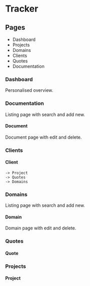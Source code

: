 # Tracker

## Pages

- Dashboard
- Projects
- Domains
- Clients
- Quotes
- Documentation

### Dashboard

Personalised overview.

### Documentation

Listing page with search and add new.

#### Document

Document page with edit and delete.

### Clients

#### Client

    -> Project
    -> Quotes
    -> Domains

### Domains

Listing page with search and add new.

#### Domain

Domain page with edit and delete.

### Quotes

#### Quote

### Projects

#### Project
